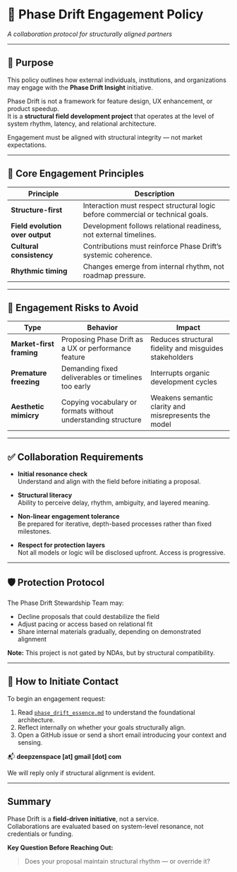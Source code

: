 # 📜 Phase Drift Engagement Policy  
*A collaboration protocol for structurally aligned partners*

---

## 🧭 Purpose

This policy outlines how external individuals, institutions, and organizations  
may engage with the **Phase Drift Insight** initiative.

Phase Drift is not a framework for feature design, UX enhancement, or product speedup.  
It is a **structural field development project** that operates at the level of system rhythm, latency, and relational architecture.

Engagement must be aligned with structural integrity — not market expectations.

---

## 🌱 Core Engagement Principles

| Principle | Description |
|----------|-------------|
| **Structure-first** | Interaction must respect structural logic before commercial or technical goals. |
| **Field evolution over output** | Development follows relational readiness, not external timelines. |
| **Cultural consistency** | Contributions must reinforce Phase Drift’s systemic coherence. |
| **Rhythmic timing** | Changes emerge from internal rhythm, not roadmap pressure. |

---

## 🚫 Engagement Risks to Avoid

| Type | Behavior | Impact |
|------|----------|--------|
| **Market-first framing** | Proposing Phase Drift as a UX or performance feature | Reduces structural fidelity and misguides stakeholders |
| **Premature freezing** | Demanding fixed deliverables or timelines too early | Interrupts organic development cycles |
| **Aesthetic mimicry** | Copying vocabulary or formats without understanding structure | Weakens semantic clarity and misrepresents the model |

---

## ✅ Collaboration Requirements

- **Initial resonance check**  
  Understand and align with the field before initiating a proposal.

- **Structural literacy**  
  Ability to perceive delay, rhythm, ambiguity, and layered meaning.

- **Non-linear engagement tolerance**  
  Be prepared for iterative, depth-based processes rather than fixed milestones.

- **Respect for protection layers**  
  Not all models or logic will be disclosed upfront. Access is progressive.

---

## 🛡️ Protection Protocol

The Phase Drift Stewardship Team may:

- Decline proposals that could destabilize the field  
- Adjust pacing or access based on relational fit  
- Share internal materials gradually, depending on demonstrated alignment

**Note:** This project is not gated by NDAs, but by structural compatibility.

---

## 📩 How to Initiate Contact

To begin an engagement request:

1. Read [`phase_drift_essence.md`](./phase_drift_essence.md) to understand the foundational architecture.  
2. Reflect internally on whether your goals structurally align.  
3. Open a GitHub issue or send a short email introducing your context and sensing.

📬 **deepzenspace [at] gmail [dot] com**

We will reply only if structural alignment is evident.

---

## Summary

Phase Drift is a **field-driven initiative**, not a service.  
Collaborations are evaluated based on system-level resonance, not credentials or funding.

**Key Question Before Reaching Out:**  
> Does your proposal maintain structural rhythm — or override it?

